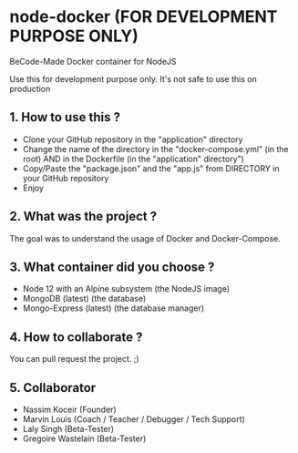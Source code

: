 # node-docker (FOR DEVELOPMENT PURPOSE ONLY)
BeCode-Made Docker container for NodeJS

Use this for development purpose only. It's not safe to use this on production

## 1. How to use this ?
- Clone your GitHub repository in the "application" directory
- Change the name of the directory in the "docker-compose.yml" (in the root) AND in the Dockerfile (in the "application" directory")
- Copy/Paste the "package.json" and the "app.js" from DIRECTORY in your GitHub repository
- Enjoy

## 2. What was the project ?
The goal was to understand the usage of Docker and Docker-Compose.

## 3. What container did you choose ?
- Node 12 with an Alpine subsystem (the NodeJS image)
- MongoDB (latest) (the database)
- Mongo-Express (latest) (the database manager)

## 4. How to collaborate ?
You can pull request the project. ;)

## 5. Collaborator
- Nassim Koceir (Founder)
- Marvin Louis (Coach / Teacher / Debugger / Tech Support)
- Laly Singh (Beta-Tester)
- Gregoire Wastelain (Beta-Tester)
